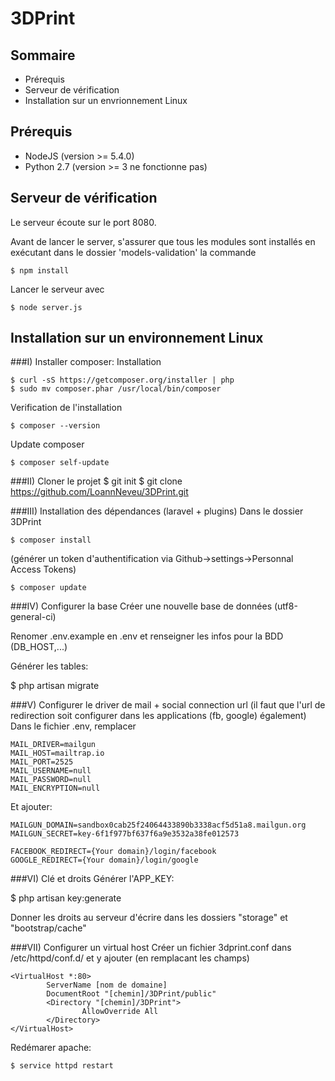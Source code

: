 # 3DPrint

## Sommaire
* Prérequis
* Serveur de vérification
* Installation sur un envrionnement Linux

## Prérequis
- NodeJS (version >= 5.4.0)
- Python 2.7 (version >= 3 ne fonctionne pas)


## Serveur de vérification
Le serveur écoute sur le port 8080.

Avant de lancer le server, s'assurer que tous les modules sont installés en exécutant dans le dossier 'models-validation' la commande 

	$ npm install

Lancer le serveur avec

	$ node server.js


## Installation sur un environnement Linux

###I) Installer composer:
Installation

	$ curl -sS https://getcomposer.org/installer | php
	$ sudo mv composer.phar /usr/local/bin/composer

Verification de l'installation

	$ composer --version

Update composer

	$ composer self-update

###II) Cloner le projet
	$ git init
	$ git clone https://github.com/LoannNeveu/3DPrint.git

###III) Installation des dépendances (laravel + plugins)
Dans le dossier 3DPrint

	$ composer install
	
(générer un token d'authentification via Github->settings->Personnal Access Tokens)

	$ composer update

###IV) Configurer la base
Créer une nouvelle base de données (utf8-general-ci)

Renomer .env.example en .env et renseigner les infos pour la BDD (DB_HOST,...)

Générer les tables:

  $ php artisan migrate
  
###V) Configurer le driver de mail + social connection url (il faut que l'url de redirection soit configurer dans les applications (fb, google) également)
Dans le fichier .env, remplacer

	MAIL_DRIVER=mailgun
	MAIL_HOST=mailtrap.io
	MAIL_PORT=2525
	MAIL_USERNAME=null
	MAIL_PASSWORD=null
	MAIL_ENCRYPTION=null

Et ajouter:
	
	MAILGUN_DOMAIN=sandbox0cab25f24064433890b3338acf5d51a8.mailgun.org
	MAILGUN_SECRET=key-6f1f977bf637f6a9e3532a38fe012573

	FACEBOOK_REDIRECT={Your domain}/login/facebook
    GOOGLE_REDIRECT={Your domain}/login/google

###VI) Clé et droits
Générer l'APP_KEY:
 
  $ php artisan key:generate
  
Donner les droits au serveur d'écrire dans les dossiers "storage" et "bootstrap/cache"

###VII) Configurer un virtual host
Créer un fichier 3dprint.conf dans /etc/httpd/conf.d/ et y ajouter (en remplacant les champs)

	<VirtualHost *:80>
	        ServerName [nom de domaine]
	        DocumentRoot "[chemin]/3DPrint/public"
	        <Directory "[chemin]/3DPrint">
	                AllowOverride All
	        </Directory>
	</VirtualHost>

Redémarer apache:

	$ service httpd restart
